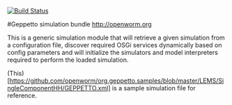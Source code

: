 [![Build Status](https://travis-ci.org/openworm/org.geppetto.simulation.png?branch=master)](https://travis-ci.org/openworm/org.geppetto.simulation)

#Geppetto simulation bundle http://openworm.org

This is a generic simulation module that will retrieve a given simulation from a configuration file, discover required OSGi services dynamically based on config parameters and will initialize the simulators and model interpreters required to perform the loaded simulation.

(This)[https://github.com/openworm/org.geppetto.samples/blob/master/LEMS/SingleComponentHH/GEPPETTO.xml] is a sample simulation file for reference.

